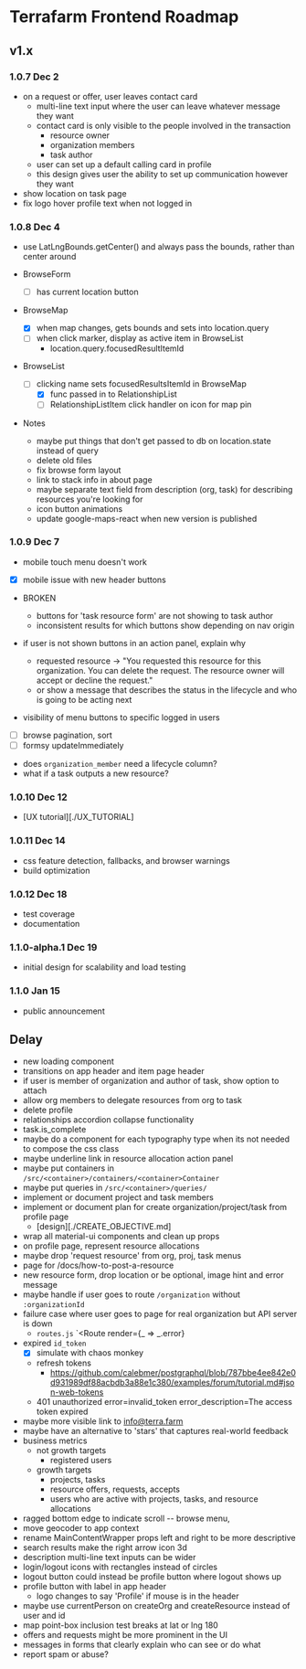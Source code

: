 # Terrafarm Frontend Roadmap

## v1.x

### 1.0.7 Dec 2

- on a request or offer, user leaves contact card
  - multi-line text input where the user can leave whatever message they want
  - contact card is only visible to the people involved in the transaction
    - resource owner
    - organization members
    - task author
  - user can set up a default calling card in profile
  - this design gives user the ability to set up communication however they want
- show location on task page
- fix logo hover profile text when not logged in

### 1.0.8 Dec 4

- use LatLngBounds.getCenter() and always pass the bounds, rather than center around

- BrowseForm
  - [ ] has current location button

- BrowseMap
  - [x] when map changes, gets bounds and sets into location.query
  - [ ] when click marker, display as active item in BrowseList
    - location.query.focusedResultItemId

- BrowseList
  - [ ] clicking name sets focusedResultsItemId in BrowseMap
    - [x] func passed in to RelationshipList
    - [ ] RelationshipListItem click handler on icon for map pin

- Notes
  - maybe put things that don't get passed to db on location.state instead of query
  - delete old files
  - fix browse form layout
  - link to stack info in about page
  - maybe separate text field from description (org, task) for describing resources you're looking for
  - icon button animations
  - update google-maps-react when new version is published

### 1.0.9 Dec 7

- mobile touch menu doesn't work
- [x] mobile issue with new header buttons
- BROKEN
  - buttons for 'task resource form' are not showing to task author
  - inconsistent results for which buttons show depending on nav origin

- if user is not shown buttons in an action panel, explain why
  - requested resource -> "You requested this resource for this organization. You can delete the request. The resource owner will accept or decline the request."
  - or show a message that describes the status in the lifecycle and who is going to be acting next
- visibility of menu buttons to specific logged in users

- [ ] browse pagination, sort
- [ ] formsy updateImmediately
- does `organization_member` need a lifecycle column?
- what if a task outputs a new resource?

### 1.0.10 Dec 12

- [UX tutorial][./UX_TUTORIAL]

### 1.0.11 Dec 14

- css feature detection, fallbacks, and browser warnings
- build optimization

### 1.0.12 Dec 18

- test coverage
- documentation

### 1.1.0-alpha.1 Dec 19

- initial design for scalability and load testing

### 1.1.0 Jan 15

- public announcement

## Delay

- new loading component
- transitions on app header and item page header
- if user is member of organization and author of task, show option to attach
- allow org members to delegate resources from org to task
- delete profile
- relationships accordion collapse functionality
- task.is_complete
- maybe do a component for each typography type when its not needed to compose the css class
- maybe underline link in resource allocation action panel
- maybe put containers in `/src/<container>/containers/<container>Container`
- maybe put queries in `/src/<container>/queries/`
- implement or document project and task members
- implement or document plan for create organization/project/task from profile page
  - [design][./CREATE_OBJECTIVE.md]
- wrap all material-ui components and clean up props
- on profile page, represent resource allocations
- maybe drop 'request resource' from org, proj, task menus
- page for /docs/how-to-post-a-resource
- new resource form, drop location or be optional, image hint and error message
- maybe handle if user goes to route `/organization` without `:organizationId`
- failure case where user goes to page for real organization but API server is down
  - `routes.js` `<Route render={_ => _.error}
- expired `id_token`
  - [x] simulate with chaos monkey
  - refresh tokens
    - https://github.com/calebmer/postgraphql/blob/787bbe4ee842e0d931989df88acbdb3a88e1c380/examples/forum/tutorial.md#json-web-tokens
  - 401 unauthorized error=invalid_token error_description=The access token expired
- maybe more visible link to info@terra.farm
- maybe have an alternative to 'stars' that captures real-world feedback
- business metrics
  - not growth targets
    - registered users
  - growth targets
    - projects, tasks
    - resource offers, requests, accepts
    - users who are active with projects, tasks, and resource allocations
- ragged bottom edge to indicate scroll -- browse menu, 
- move geocoder to app context
- rename MainContentWrapper props left and right to be more descriptive
- search results make the right arrow icon 3d
- description multi-line text inputs can be wider
- login/logout icons with rectangles instead of circles
- logout button could instead be profile button where logout shows up
- profile button with label in app header
  - logo changes to say 'Profile' if mouse is in the header
- maybe use currentPerson on createOrg and createResource instead of user and id
- map point-box inclusion test breaks at lat or lng 180
- offers and requests might be more prominent in the UI
- messages in forms that clearly explain who can see or do what
- report spam or abuse?
